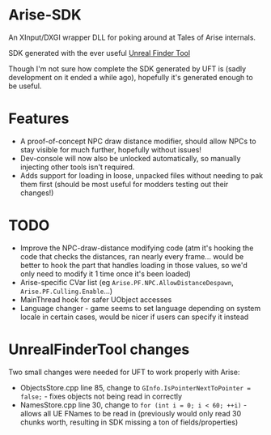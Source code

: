 # Arise-SDK

An XInput/DXGI wrapper DLL for poking around at Tales of Arise internals.

SDK generated with the ever useful [Unreal Finder Tool](https://github.com/CorrM/Unreal-Finder-Tool)

Though I'm not sure how complete the SDK generated by UFT is (sadly development on it ended a while ago), hopefully it's generated enough to be useful.

# Features
- A proof-of-concept NPC draw distance modifier, should allow NPCs to stay visible for much further, hopefully without issues!
- Dev-console will now also be unlocked automatically, so manually injecting other tools isn't required.
- Adds support for loading in loose, unpacked files without needing to pak them first (should be most useful for modders testing out their changes!)

# TODO
- Improve the NPC-draw-distance modifying code (atm it's hooking the code that checks the distances, ran nearly every frame... would be better to hook the part that handles loading in those values, so we'd only need to modify it 1 time once it's been loaded)
- Arise-specific CVar list (eg `Arise.PF.NPC.AllowDistanceDespawn`, `Arise.PF.Culling.Enable`...)
- MainThread hook for safer UObject accesses
- Language changer - game seems to set language depending on system locale in certain cases, would be nicer if users can specify it instead

# UnrealFinderTool changes
Two small changes were needed for UFT to work properly with Arise:
- ObjectsStore.cpp line 85, change to `GInfo.IsPointerNextToPointer = false;` - fixes objects not being read in correctly
- NamesStore.cpp line 30, change to `for (int i = 0; i < 60; ++i)` - allows all UE FNames to be read in (previously would only read 30 chunks worth, resulting in SDK missing a ton of fields/properties)
